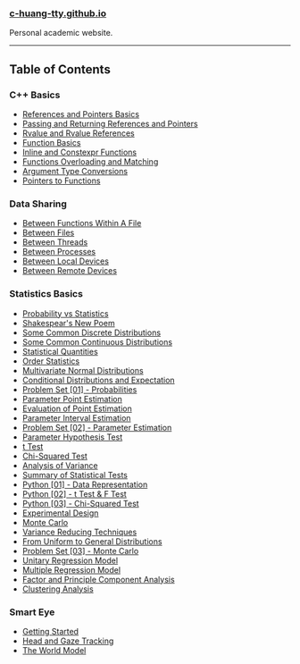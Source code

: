### [c-huang-tty.github.io](https://c-huang-tty.github.io/)
Personal academic website.

---
## Table of Contents
### C++ Basics
- [References and Pointers Basics](https://github.com/c-huang-tty/c-huang-tty.github.io/blob/master/_posts/2022-01-07-blog-post-1.md)
- [Passing and Returning References and Pointers](https://github.com/c-huang-tty/c-huang-tty.github.io/blob/master/_posts/2022-01-08-blog-post-1.md)
- [Rvalue and Rvalue References](https://github.com/c-huang-tty/c-huang-tty.github.io/blob/master/_posts/2022-01-09-blog-post-1.md)
- [Function Basics](https://github.com/c-huang-tty/c-huang-tty.github.io/blob/master/_posts/2022-01-10-blog-post-1.md)
- [Inline and Constexpr Functions](https://github.com/c-huang-tty/c-huang-tty.github.io/blob/master/_posts/2022-01-11-blog-post-1.md)
- [Functions Overloading and Matching](https://github.com/c-huang-tty/c-huang-tty.github.io/blob/master/_posts/2022-01-12-blog-post-1.md)
- [Argument Type Conversions](https://github.com/c-huang-tty/c-huang-tty.github.io/blob/master/_posts/2022-01-12-blog-post-2.md)
- [Pointers to Functions](https://github.com/c-huang-tty/c-huang-tty.github.io/blob/master/_posts/2022-01-13-blog-post-1.md)

### Data Sharing 
- [Between Functions Within A File](https://github.com/c-huang-tty/c-huang-tty.github.io/blob/master/_posts/2022-01-01-blog-post-1.md)
- [Between Files](https://github.com/c-huang-tty/c-huang-tty.github.io/blob/master/_posts/2022-01-02-blog-post-1.md)
- [Between Threads](https://github.com/c-huang-tty/c-huang-tty.github.io/blob/master/_posts/2022-01-03-blog-post-1.md)
- [Between Processes](https://github.com/c-huang-tty/c-huang-tty.github.io/blob/master/_posts/2022-01-04-blog-post-1.md)
- [Between Local Devices](https://github.com/c-huang-tty/c-huang-tty.github.io/blob/master/_posts/2022-01-05-blog-post-1.md)
- [Between Remote Devices](https://github.com/c-huang-tty/c-huang-tty.github.io/blob/master/_posts/2022-01-06-blog-post-1.md)

### Statistics Basics
- [Probability vs Statistics](https://github.com/c-huang-tty/c-huang-tty.github.io/blob/master/_posts/2021-01-01-blog-post-1.md)
- [Shakespear's New Poem](https://github.com/c-huang-tty/c-huang-tty.github.io/blob/master/_posts/2021-01-02-blog-post-1.md)
- [Some Common Discrete Distributions](https://github.com/c-huang-tty/c-huang-tty.github.io/blob/master/_posts/2021-01-03-blog-post-1.md)
- [Some Common Continuous Distributions](https://github.com/c-huang-tty/c-huang-tty.github.io/blob/master/_posts/2021-01-04-blog-post-1.md)
- [Statistical Quantities](https://github.com/c-huang-tty/c-huang-tty.github.io/blob/master/_posts/2021-01-05-blog-post-1.md)
- [Order Statistics](https://github.com/c-huang-tty/c-huang-tty.github.io/blob/master/_posts/2021-01-06-blog-post-1.md)
- [Multivariate Normal Distributions](https://github.com/c-huang-tty/c-huang-tty.github.io/blob/master/_posts/2021-01-07-blog-post-1.md)
- [Conditional Distributions and Expectation](https://github.com/c-huang-tty/c-huang-tty.github.io/blob/master/_posts/2021-01-08-blog-post-1.md)
- [Problem Set [01] - Probabilities](https://github.com/c-huang-tty/c-huang-tty.github.io/blob/master/_posts/2021-01-21-blog-post-1.md)
- [Parameter Point Estimation](https://github.com/c-huang-tty/c-huang-tty.github.io/blob/master/_posts/2021-01-09-blog-post-1.md)
- [Evaluation of Point Estimation](https://github.com/c-huang-tty/c-huang-tty.github.io/blob/master/_posts/2021-01-10-blog-post-1.md)
- [Parameter Interval Estimation](https://github.com/c-huang-tty/c-huang-tty.github.io/blob/master/_posts/2021-01-11-blog-post-1.md)
- [Problem Set [02] - Parameter Estimation](https://github.com/c-huang-tty/c-huang-tty.github.io/blob/master/_posts/2021-01-22-blog-post-1.md)
- [Parameter Hypothesis Test](https://github.com/c-huang-tty/c-huang-tty.github.io/blob/master/_posts/2021-01-12-blog-post-1.md)
- [t Test](https://github.com/c-huang-tty/c-huang-tty.github.io/blob/master/_posts/2021-01-13-blog-post-1.md)
- [Chi-Squared Test](https://github.com/c-huang-tty/c-huang-tty.github.io/blob/master/_posts/2021-01-14-blog-post-1.md)
- [Analysis of Variance](https://github.com/c-huang-tty/c-huang-tty.github.io/blob/master/_posts/2021-01-15-blog-post-1.md)
- [Summary of Statistical Tests](https://github.com/c-huang-tty/c-huang-tty.github.io/blob/master/_posts/2021-01-16-blog-post-1.md)
- [Python [01] - Data Representation](https://github.com/c-huang-tty/c-huang-tty.github.io/blob/master/_posts/2021-01-17-blog-post-1.md)
- [Python [02] - t Test & F Test](https://github.com/c-huang-tty/c-huang-tty.github.io/blob/master/_posts/2021-01-18-blog-post-1.md)
- [Python [03] - Chi-Squared Test](https://github.com/c-huang-tty/c-huang-tty.github.io/blob/master/_posts/2021-01-19-blog-post-1.md)
- [Experimental Design](https://github.com/c-huang-tty/c-huang-tty.github.io/blob/master/_posts/2021-01-20-blog-post-1.md)
- [Monte Carlo](https://github.com/c-huang-tty/c-huang-tty.github.io/blob/master/_posts/2021-01-23-blog-post-1.md)
- [Variance Reducing Techniques](https://github.com/c-huang-tty/c-huang-tty.github.io/blob/master/_posts/2021-01-24-blog-post-1.md)
- [From Uniform to General Distributions](https://github.com/c-huang-tty/c-huang-tty.github.io/blob/master/_posts/2021-01-25-blog-post-1.md)
- [Problem Set [03] - Monte Carlo](https://github.com/c-huang-tty/c-huang-tty.github.io/blob/master/_posts/2021-01-26-blog-post-1.md)
- [Unitary Regression Model](https://github.com/c-huang-tty/c-huang-tty.github.io/blob/master/_posts/2021-01-27-blog-post-1.md)
- [Multiple Regression Model](https://github.com/c-huang-tty/c-huang-tty.github.io/blob/master/_posts/2021-01-28-blog-post-1.md)
- [Factor and Principle Component Analysis](https://github.com/c-huang-tty/c-huang-tty.github.io/blob/master/_posts/2021-01-29-blog-post-1.md)
- [Clustering Analysis](https://github.com/c-huang-tty/c-huang-tty.github.io/blob/master/_posts/2021-01-30-blog-post-1.md)

### Smart Eye
- [Getting Started](https://github.com/c-huang-tty/c-huang-tty.github.io/blob/master/_posts/2021-12-01-blog-post-1.md)
- [Head and Gaze Tracking](https://github.com/c-huang-tty/c-huang-tty.github.io/blob/master/_posts/2021-12-02-blog-post-1.md)
- [The World Model](https://github.com/c-huang-tty/c-huang-tty.github.io/blob/master/_posts/2021-12-03-blog-post-1.md)
